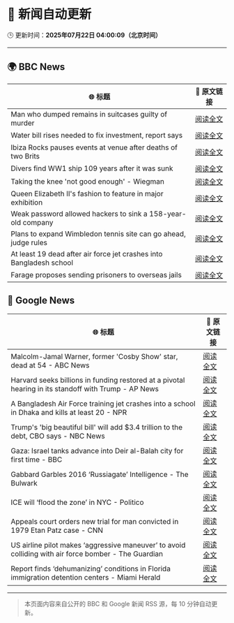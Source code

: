 # 🧠 新闻自动更新

🕒 更新时间：**2025年07月22日 04:00:09（北京时间）**

---

## 🌍 BBC News

| 🌐 标题 | 🔗 原文链接 |
|--------|-------------|
| Man who dumped remains in suitcases guilty of murder | [阅读全文](https://www.bbc.com/news/articles/c98wz78jy6zo) |
| Water bill rises needed to fix investment, report says | [阅读全文](https://www.bbc.com/news/articles/c75rprzq361o) |
| Ibiza Rocks pauses events at venue after deaths of two Brits | [阅读全文](https://www.bbc.com/news/articles/ckgl73kvyweo) |
| Divers find WW1 ship 109 years after it was sunk | [阅读全文](https://www.bbc.com/news/articles/cglzw18yng4o) |
| Taking the knee 'not good enough' - Wiegman | [阅读全文](https://www.bbc.com/sport/football/articles/ckg5j6v02xxo) |
| Queen Elizabeth II's fashion to feature in major exhibition | [阅读全文](https://www.bbc.com/news/articles/ckg5jzj6088o) |
| Weak password allowed hackers to sink a 158-year-old company | [阅读全文](https://www.bbc.com/news/articles/cx2gx28815wo) |
| Plans to expand Wimbledon tennis site can go ahead, judge rules | [阅读全文](https://www.bbc.com/news/articles/cwyr7e394p0o) |
| At least 19 dead after air force jet crashes into Bangladesh school | [阅读全文](https://www.bbc.com/news/articles/c75rprqwr67o) |
| Farage proposes sending prisoners to overseas jails | [阅读全文](https://www.bbc.com/news/articles/cp3kg1vpqddo) |

## 📰 Google News

| 🌐 标题 | 🔗 原文链接 |
|--------|-------------|
| Malcolm-Jamal Warner, former 'Cosby Show' star, dead at 54 - ABC News | [阅读全文](https://news.google.com/rss/articles/CBMimAFBVV95cUxOMHNYRDA5Qk51SWpZUVYyTlVJcGlDeFh3SFhPbHFFSTdKRlVjLW03SEtyNWNjVkQtekp0RWVVeFFRS2E0Rm1kSm9VUER1dkVVanhfUG1peW9tVTlVOUNFWGdrbVNyeTBuMnJZcHNVRXhTNC1WZm5YcHNBNHZxY0lnRUtXNFpqeHZ0T1AyejRjd2RFXzRRRWNjc9IBngFBVV95cUxPRXRXekZQRjBLRTFncjdlcW85WG9Bb09DQTdka3hOMU54UENoUTBieHd1Yzc3QndOLWt2SklNZ1pRTVhDMmhvajdjcV9qY0FOeWlRVTgxRlF0WHJaLUJIMVRBSWZRWTFHZzlWb3J0QnpjVU1mNnhtVWZOc0ZRNi1qYm1lR251bGZFUVJvbkNrcUdjdWw5UHFxY2JWdGYwUQ?oc=5) |
| Harvard seeks billions in funding restored at a pivotal hearing in its standoff with Trump - AP News | [阅读全文](https://news.google.com/rss/articles/CBMilwFBVV95cUxOdVl4UGdHU0gwNjVGYmNNWlQwWUtzeXRqR3hLUTc5aTlLOFB3cFdBSmt0YUtRRXB5YWgtMHcwZkVMaHkyb25Vem1peE9tbGhjV1dMc016eXFoMzBTaGV4X0dTdFg5OFFGRkhCMWtMU0k0ZEVOY3doOU9Mci1UVTRKWDY0SUttbVd6Qkc5SEZwYm56a1N4OWRF?oc=5) |
| A Bangladesh Air Force training jet crashes into a school in Dhaka and kills at least 20 - NPR | [阅读全文](https://news.google.com/rss/articles/CBMif0FVX3lxTFB6RDU4UFZLdmhBNzREOVNkY0RuYmUzam9tS1F4bWJ1VW9DcmpDN05jUWg5bHZ1MWRjY0hYQkNNU1h3UXhHYjlpQng4V0EyOURFWmdBVmd6aFROUlItSTZUMWFDT3ZDbGpaakRoX25SSWRWNDUyUGR5VlpzUHZHY0U?oc=5) |
| Trump's 'big beautiful bill' will add $3.4 trillion to the debt, CBO says - NBC News | [阅读全文](https://news.google.com/rss/articles/CBMisAFBVV95cUxOSDVlOUpldkM2bV80aHFLMUpnZlQ5YW9FTDduR0NUSWRXTmc0OGIwNF9DOFhYaXhsa2I0dWp0clgtUmU2NzktSWpQMk1wN1V2ejZYQkg4ckhBX1hyY05COFZ2aTZ6cXp1Z3g0TGd5aklvX0QyaW9xdHc2NFlYOTNkeGp2MmRQb1ROSXBPdnVTVU5CTXl4ZmVuT29RVkFQRHdTRVlBNTVPUzZNRm1LWkZ6S9IBVkFVX3lxTE9ONFpQVHIxSHhkVkVjQU5ESTU2b29Ob0Q1ck1WM2pCSnlLNHBGcVJyTHFPbGEzT1owUURSRE5IU3hRUTJfakU1NktvS01QQ3Uyem1CbGpB?oc=5) |
| Gaza: Israel tanks advance into Deir al-Balah city for first time - BBC | [阅读全文](https://news.google.com/rss/articles/CBMiWkFVX3lxTE9zTl9ncE0wbDB4dzYyUlZQSzYxVlUwY1NfM213azFwYkxTcFlTaHRfdkRwZVNuZHZ5TTNxd2F6bWsyX3A2YW9iNnZ3Ym9RRnBjekxvN3ctMW9yZ9IBX0FVX3lxTFA5NlM2UV9WNW9TeHhiNFhXQmVLU2tpaVNXVXBqNHhMS0VTWnJyRmR2M3Jla0lRcUl3Ml8wZmNVbllhdzYtd2diN2h4UW8tWlJEcVM4d2JoM3kwWkpSYVA4?oc=5) |
| Gabbard Garbles 2016 ‘Russiagate’ Intelligence - The Bulwark | [阅读全文](https://news.google.com/rss/articles/CBMieEFVX3lxTE4zcmlUNk5sQURYc082VVJNenBETWJuNF9INXFzdXpQVmNtM1VkV1BxVXdOc1U3Z3piOEhBV0tXM0ZVSm9KZkU5eHBiYmdsaUo4OFk3bTRuXzkyNmFkZE9sOUxxWnhzaTNTclI1NVhNY2J2Qnhpc3AxNQ?oc=5) |
| ICE will ‘flood the zone’ in NYC - Politico | [阅读全文](https://news.google.com/rss/articles/CBMihgFBVV95cUxNVC1BVGVtZG0tVmxCNlBRSWhWWDNuYUE4OUZsNE4wRGI2Z2VSb1lra0Vtb3JHOFdENVFGRV9sZUFtSVE3NENfMlVIMThtdHVGQkpBbFJSV01fdVgzYUI3Nk8xZDkwdDNMUnZZSm9pWml1OGhXQ08zeTV6X2lqV3E3LVFUMUZLZw?oc=5) |
| Appeals court orders new trial for man convicted in 1979 Etan Patz case - CNN | [阅读全文](https://news.google.com/rss/articles/CBMic0FVX3lxTE85UldhOWhUU01LSFQ3OUpSMFFnYWlDeGp5b3ZIVXFKMHExc1BWVkdYaU5XV3dLaFBFU0IwRnZEdUxzc1RQMm0tM3RPYTRFYng0SWRZZHEwVHpQZE1UNlA3a2l3VHlWdkNUQTY1RXdhYk52aG_SAXhBVV95cUxNMm5TQWZuS0I3dFZWUkdVM1NKdnRMMVVyTmRBcVg1aTF6VW52ZzYtOHd6QVhrV3hoOVpEQVB5NnN2RWNLR0UySVVjcjdod053dUlDNmJzVENod0V6Yl9Vc1dEVFhZYS1YeTJLYk5RZGcyMUZGTGtLTms?oc=5) |
| US airline pilot makes ‘aggressive maneuver’ to avoid colliding with air force bomber - The Guardian | [阅读全文](https://news.google.com/rss/articles/CBMikAFBVV95cUxOeEJWWV9hVnFGR29heWRfWGh4Y2ttNndzanhmRUdfRnBEa2kxbS1ReHFBb2VHXzktR21KR1U3cVpPTzNBY1h0Z3RNQzRRbXRDZHZNY0tVU1ZRcTQxdl9yQVM1MTlQU2dlb25CckdrUXVneEtuZWJ1eWo0a3c0TU1VWFowamRXZURYSDFBY1NTak0?oc=5) |
| Report finds ‘dehumanizing’ conditions in Florida immigration detention centers - Miami Herald | [阅读全文](https://news.google.com/rss/articles/CBMifEFVX3lxTFBDSnlfdFJkdzQwMHhSdWF3WlliMmdfM2RXemxsa19pendTSHVMeEVsejR1YnQxSlNPNHFnSVQyb2UyRDMtM1hzWF9XSTlveFBEaE8yWnNTSjJ4cHV0cWgxVW5PRWlYOF9UeG9ZMXI5WHhRLXQ2eWtJY3JmR3bSAXxBVV95cUxQOVFlbHY1Zk9NcFlnRDZfbS1YcFY2elRSOTJvZ0V3WC1mVUdHQ3NvVElUUWJBSXBHUDF2VmR5Zmswc253azUzb3drNk9SdGpZZkFxdkt4QjBwcVU4Z3lva004b2RXMGdhNl83VXBvSHo1OFRueEpmRWRBN2p4?oc=5) |

---
> 本页面内容来自公开的 BBC 和 Google 新闻 RSS 源，每 10 分钟自动更新。